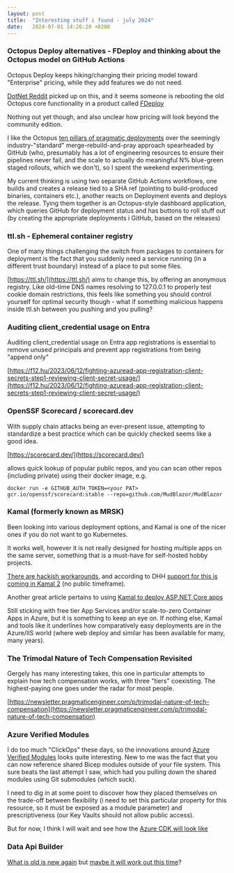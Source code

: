 ```yaml
---
layout: post
title:  "Interesting stuff i found - july 2024"
date:   2024-07-01 14:26:20 +0200
---
```

### Octopus Deploy alternatives - FDeploy and thinking about the Octopus model on GitHub Actions
Octopus Deploy keeps hiking/changing their pricing model toward "Enterprise" pricing, while they add features we do not need.

[DotNet Reddit](https://www.reddit.com/r/dotnet/comments/125otok/octopus_deploy_alternatives/) picked up on this, and it seems someone 
is rebooting the old Octopus core functionality in a product called [FDeploy](https://www.fdeploy.com/)

Nothing out yet though, and also unclear how pricing will look beyond the community edition.

I like the Octopus [ten pillars of pragmatic deployments](https://octopus.com/whitepapers/ten-pillars-of-pragmatic-deployments) over the
seemingly industry-"standard" merge-rebuild-and-pray approach spearheaded by GitHub (who, presumably has a lot of engineering resources to 
ensure their pipelines never fail, and the scale to actually do meaningful N% blue-green staged rollouts, which we don't), so I spent the weekend experimenting.

My current thinking is using two separate GitHub Actions workflows, one builds and creates a release tied to a SHA ref (pointing to build-produced binaries, containers etc.), another reacts on Deployment
events and deploys the release. Tying them together is an Octopus-style dashboard application, which queries GitHub for deployment status and has 
buttons to roll stuff out (by creating the appropriate deployments i GitHub, based on the releases)

### ttl.sh - Ephemeral container registry
One of many things challenging the switch from packages to containers for deployment is the fact that you suddenly need a service running (in a different trust boundary) instead of a place to put some files.

[https://ttl.sh/](https://ttl.sh/) aims to change this, by offering an anonymous registry. Like old-time DNS names resolving to 127.0.0.1 to properly test cookie domain restrictions, this feels like something you should control yourself for optimal security though - what if something malicious happens inside ttl.sh between you pushing and you pulling?

### Auditing client_credential usage on Entra
Auditing client_credential usage on Entra app registrations is essential to remove unused principals and prevent app registrations from being "append only"

[https://f12.hu/2023/06/12/fighting-azuread-app-registration-client-secrets-step1-reviewing-client-secret-usage/](https://f12.hu/2023/06/12/fighting-azuread-app-registration-client-secrets-step1-reviewing-client-secret-usage/)

### OpenSSF Scorecard / scorecard.dev
With supply chain attacks being an ever-present issue, attempting to standardize a best practice which can be quickly checked seems like a good idea.

[https://scorecard.dev/](https://scorecard.dev/)

allows quick lookup of popular public repos, and you can scan other repos (including private) using their docker image, e.g.

`docker run -e GITHUB_AUTH_TOKEN=<your PAT> gcr.io/openssf/scorecard:stable --repo=github.com/MudBlazor/MudBlazor`

### Kamal (formerly known as MRSK)
Been looking into various deployment options, and Kamal is one of the nicer ones if you do not want to go Kubernetes.

It works well, however it is not really designed for hosting multiple apps on the same server, something that is a must-have for self-hosted hobby projects.

[There are hackish workarounds](https://github.com/basecamp/kamal/discussions/257), and according to DHH [support for this is coming in Kamal 2](https://twitter.com/dhh/status/1766151697817313628) (no public timeframe).

Another great article pertains to using [Kamal to deploy ASP.NET Core apps](https://chekkan.com/2024/05/24/kamal-deploy-asp-net-core-website.html)

Still sticking with free tier App Services and/or scale-to-zero Container Apps in Azure, but it is something to keep an eye on. If nothing else, Kamal and tools like it underlines how comparatively easy deployments are in the Azure/IIS world 
(where web deploy and similar has been available for many, many years).

### The Trimodal Nature of Tech Compensation Revisited
Gergely has many interesting takes, this one in particular attempts to explain how tech compensation works, with three "tiers" coexisting. The highest-paying one goes under the radar for most people. 

[https://newsletter.pragmaticengineer.com/p/trimodal-nature-of-tech-compensation](https://newsletter.pragmaticengineer.com/p/trimodal-nature-of-tech-compensation)

### Azure Verified Modules
I do too much "ClickOps" these days, so the innovations around [Azure Verified Modules](https://azure.github.io/Azure-Verified-Modules/concepts/what-why-how/) looks quite interesting. New to me was the fact that you can now 
reference shared Bicep modules outside of your file system. This sure beats the last attempt I saw, which had you pulling down the shared modules using Git submodules (which suck). 

I need to dig in at some point to discover how they placed themselves on the trade-off between flexibility (i need to set this particular property for this resource, so it must be exposed as a module parameter) and prescriptiveness 
(our Key Vaults should not allow public access).

But for now, I think I will wait and see how the [Azure CDK will look like](https://x.com/davidfowl/status/1800785055620698587)

### Data Api Builder
[What is old is new again](https://learn.microsoft.com/en-us/visualstudio/data-tools/windows-communication-foundation-services-and-wcf-data-services-in-visual-studio?view=vs-2022&tabs=csharp#what-are-wcf-data-services) but [maybe it will work out this time](https://github.com/Azure/data-api-builder)?
